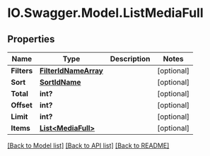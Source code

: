 # IO.Swagger.Model.ListMediaFull
## Properties

Name | Type | Description | Notes
------------ | ------------- | ------------- | -------------
**Filters** | [**FilterIdNameArray**](FilterIdNameArray.md) |  | [optional] 
**Sort** | [**SortIdName**](SortIdName.md) |  | [optional] 
**Total** | **int?** |  | [optional] 
**Offset** | **int?** |  | [optional] 
**Limit** | **int?** |  | [optional] 
**Items** | [**List&lt;MediaFull&gt;**](MediaFull.md) |  | [optional] 

[[Back to Model list]](../README.md#documentation-for-models) [[Back to API list]](../README.md#documentation-for-api-endpoints) [[Back to README]](../README.md)

